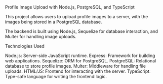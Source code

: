 Profile Image Upload with Node.js, PostgreSQL, and TypeScript

This project allows users to upload profile images to a server, with the images being stored in a PostgreSQL database. 

The backend is built using Node.js, Sequelize for database interaction, and Multer for handling image uploads.

Technologies Used  












Node.js: Server-side JavaScript runtime.
Express: Framework for building web applications.
Sequelize: ORM for PostgreSQL.
PostgreSQL: Relational database to store profile images.
Multer: Middleware for handling file uploads.
HTML/JS: Frontend for interacting with the server.
TypeScript: Type-safe language for writing the frontend logic.
